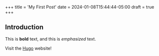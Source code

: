 +++
title = 'My First Post'
date = 2024-01-08T15:44:44-05:00
draft = true
+++

## Introduction

This is **bold** text, and this is _emphasized_ text.

Visit the [Hugo](https://gohugo.io) website!
